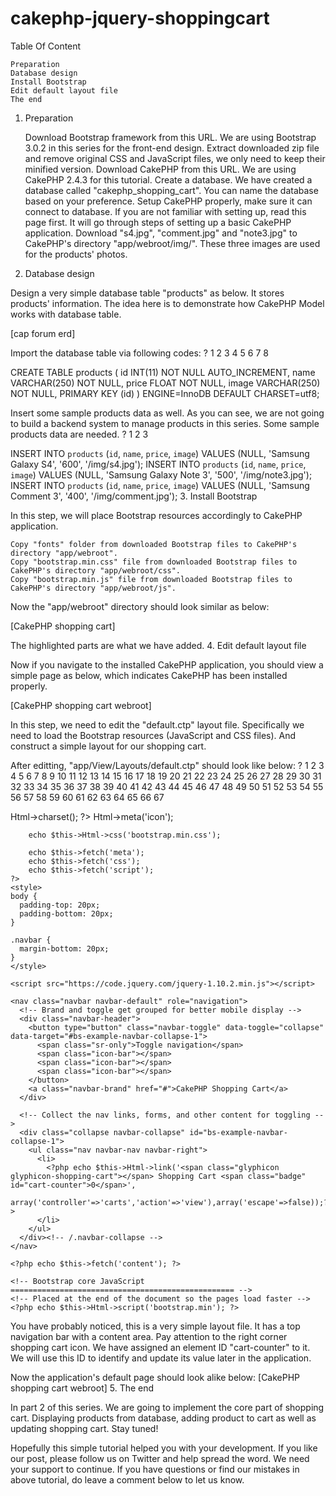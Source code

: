 # cakephp-jquery-shoppingcart
Table Of Content

    Preparation
    Database design
    Install Bootstrap
    Edit default layout file
    The end

1. Preparation

    Download Bootstrap framework from this URL. We are using Bootstrap 3.0.2 in this series for the front-end design.
    Extract downloaded zip file and remove original CSS and JavaScript files, we only need to keep their minified version.
    Download CakePHP from this URL. We are using CakePHP 2.4.3 for this tutorial.
    Create a database. We have created a database called "cakephp_shopping_cart". You can name the database based on your preference.
    Setup CakePHP properly, make sure it can connect to database. If you are not familiar with setting up, read this page first. It will go through steps of setting up a basic CakePHP application.
    Download "s4.jpg", "comment.jpg" and "note3.jpg" to CakePHP's directory "app/webroot/img/". These three images are used for the products' photos.

2. Database design

Design a very simple database table "products" as below. It stores products' information. The idea here is to demonstrate how CakePHP Model works with database table.

[cap forum erd]

Import the database table via following codes:
?
1
2
3
4
5
6
7
8
	
CREATE TABLE products
(
id INT(11) NOT NULL AUTO_INCREMENT,
name VARCHAR(250) NOT NULL,
price FLOAT NOT NULL,
image VARCHAR(250) NOT NULL,
PRIMARY KEY (id)
) ENGINE=InnoDB  DEFAULT CHARSET=utf8;

Insert some sample products data as well. As you can see, we are not going to build a backend system to manage products in this series. Some sample products data are needed.
?
1
2
3
	
INSERT INTO `products` (`id`, `name`, `price`, `image`) VALUES (NULL, 'Samsung Galaxy S4', '600', '/img/s4.jpg');
INSERT INTO `products` (`id`, `name`, `price`, `image`) VALUES (NULL, 'Samsung Galaxy Note 3', '500', '/img/note3.jpg');
INSERT INTO `products` (`id`, `name`, `price`, `image`) VALUES (NULL, 'Samsung Comment 3', '400', '/img/comment.jpg');
3. Install Bootstrap

In this step, we will place Bootstrap resources accordingly to CakePHP application.

    Copy "fonts" folder from downloaded Bootstrap files to CakePHP's directory "app/webroot".
    Copy "bootstrap.min.css" file from downloaded Bootstrap files to CakePHP's directory "app/webroot/css".
    Copy "bootstrap.min.js" file from downloaded Bootstrap files to CakePHP's directory "app/webroot/js".

Now the "app/webroot" directory should look similar as below:

[CakePHP shopping cart]

The highlighted parts are what we have added.
4. Edit default layout file

Now if you navigate to the installed CakePHP application, you should view a simple page as below, which indicates CakePHP has been installed properly.

[CakePHP shopping cart webroot]

In this step, we need to edit the "default.ctp" layout file. Specifically we need to load the Bootstrap resources (JavaScript and CSS files). And construct a simple layout for our shopping cart.

After editting, "app/View/Layouts/default.ctp" should look like below:
?
1
2
3
4
5
6
7
8
9
10
11
12
13
14
15
16
17
18
19
20
21
22
23
24
25
26
27
28
29
30
31
32
33
34
35
36
37
38
39
40
41
42
43
44
45
46
47
48
49
50
51
52
53
54
55
56
57
58
59
60
61
62
63
64
65
66
67
	
<!DOCTYPE html>
<html>
<head>
    <?php echo $this->Html->charset(); ?>
    <title>
        CakePHP Shopping Cart
    </title>
    <?php
        echo $this->Html->meta('icon');
 
        echo $this->Html->css('bootstrap.min.css');
 
        echo $this->fetch('meta');
        echo $this->fetch('css');
        echo $this->fetch('script');
    ?>
    <style>
    body {
      padding-top: 20px;
      padding-bottom: 20px;
    }
     
    .navbar {
      margin-bottom: 20px;
    }
    </style>
 
    <script src="https://code.jquery.com/jquery-1.10.2.min.js"></script>
 
</head>
<body>
 
<div class="container">
     
    <nav class="navbar navbar-default" role="navigation">
      <!-- Brand and toggle get grouped for better mobile display -->
      <div class="navbar-header">
        <button type="button" class="navbar-toggle" data-toggle="collapse" data-target="#bs-example-navbar-collapse-1">
          <span class="sr-only">Toggle navigation</span>
          <span class="icon-bar"></span>
          <span class="icon-bar"></span>
          <span class="icon-bar"></span>
        </button>
        <a class="navbar-brand" href="#">CakePHP Shopping Cart</a>
      </div>
     
      <!-- Collect the nav links, forms, and other content for toggling -->
      <div class="collapse navbar-collapse" id="bs-example-navbar-collapse-1">
        <ul class="nav navbar-nav navbar-right">
          <li>
            <?php echo $this->Html->link('<span class="glyphicon glyphicon-shopping-cart"></span> Shopping Cart <span class="badge" id="cart-counter">0</span>',
                                        array('controller'=>'carts','action'=>'view'),array('escape'=>false));?>
          </li>
        </ul>
      </div><!-- /.navbar-collapse -->
    </nav>
     
    <?php echo $this->fetch('content'); ?>
     
</div>
     
    <!-- Bootstrap core JavaScript
    ================================================== -->
    <!-- Placed at the end of the document so the pages load faster -->
    <?php echo $this->Html->script('bootstrap.min'); ?>
</body>
</html>

You have probably noticed, this is a very simple layout file. It has a top navigation bar with a content area. Pay attention to the right corner shopping cart icon. We have assigned an element ID "cart-counter" to it. We will use this ID to identify and update its value later in the application.

Now the application's default page should look alike below:
[CakePHP shopping cart webroot]
5. The end

In part 2 of this series. We are going to implement the core part of shopping cart. Displaying products from database, adding product to cart as well as updating shopping cart. Stay tuned!

Hopefully this simple tutorial helped you with your development.
If you like our post, please follow us on Twitter and help spread the word. We need your support to continue.
If you have questions or find our mistakes in above tutorial, do leave a comment below to let us know. 
